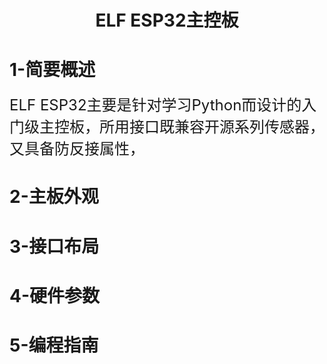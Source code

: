 <div align=center>
<h1 class="text-center">ELF ESP32主控板</h1>
</div>

# **1-简要概述**

<font size=5>ELF ESP32主要是针对学习Python而设计的入门级主控板，所用接口既兼容开源系列传感器，又具备防反接属性，</font>

# **2-主板外观**

# **3-接口布局**

# **4-硬件参数**

# **5-编程指南**